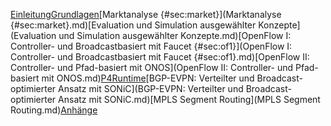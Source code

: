 [Einleitung](Einleitung.md)[Grundlagen](Grundlagen.md)[Marktanalyse {#sec:market}](Marktanalyse {#sec:market}.md)[Evaluation und Simulation ausgewählter Konzepte](Evaluation und Simulation ausgewählter Konzepte.md)[OpenFlow I: Controller- und Broadcastbasiert mit Faucet {#sec:of1}](OpenFlow I: Controller- und Broadcastbasiert mit Faucet {#sec:of1}.md)[OpenFlow II: Controller- und Pfad-basiert mit ONOS](OpenFlow II: Controller- und Pfad-basiert mit ONOS.md)[P4Runtime](P4Runtime.md)[BGP-EVPN: Verteilter und Broadcast-optimierter Ansatz mit SONiC](BGP-EVPN: Verteilter und Broadcast-optimierter Ansatz mit SONiC.md)[MPLS Segment Routing](MPLS Segment Routing.md)[Anhänge](Anhänge.md)